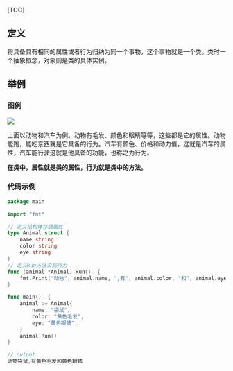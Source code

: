 [TOC]
## 定义

将具备具有相同的属性或者行为归纳为同一个事物，这个事物就是一个类。类时一个抽象概念，对象则是类的具体实例。

## 举例

### 图例

![](/uploads/go/images/m_8bddc38bf4bbca903b6c6c0ca497a6b0_r.png)

上面以动物和汽车为例。动物有毛发、颜色和眼睛等等，这些都是它的属性。动物能跑，能吃东西就是它具备的行为。汽车有颜色、价格和动力值，这就是汽车的属性，汽车能行驶这就是他具备的功能，也称之为行为。

**在类中，属性就是类的属性，行为就是类中的方法。**

### 代码示例

```go
package main

import "fmt"

// 定义结构体存储属性
type Animal struct {
	name string
	color string
	eye string
}
// 定义Run方法实现行为
func (animal *Animal) Run()  {
	fmt.Print("动物", animal.name, ",有", animal.color, "和", animal.eye)
}

func main()  {
	animal := Animal{
		name: "袋鼠",
		color: "黄色毛发",
		eye: "黄色眼睛",
	}
	animal.Run()
}
```
```go
// output
动物袋鼠,有黄色毛发和黄色眼睛
```